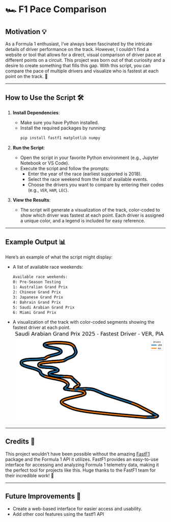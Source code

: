 # 🏎️ F1 Pace Comparison

## Motivation 💡
As a Formula 1 enthusiast, I’ve always been fascinated by the intricate details of driver performance on the track. However, I couldn’t find a website or tool that allows for a direct, visual comparison of driver pace at different points on a circuit. This project was born out of that curiosity and a desire to create something that fills this gap. With this script, you can compare the pace of multiple drivers and visualize who is fastest at each point on the track. 🚀

---

## How to Use the Script 🛠️

1. **Install Dependencies**:
   - Make sure you have Python installed.
   - Install the required packages by running:
     ```bash
     pip install fastf1 matplotlib numpy
     ```

2. **Run the Script**:
   - Open the script in your favorite Python environment (e.g., Jupyter Notebook or VS Code).
   - Execute the script and follow the prompts:
     - Enter the year of the race (earliest supported is 2018).
     - Select the race weekend from the list of available events.
     - Choose the drivers you want to compare by entering their codes (e.g., `VER`, `HAM`, `LEC`).

3. **View the Results**:
   - The script will generate a visualization of the track, color-coded to show which driver was fastest at each point. Each driver is assigned a unique color, and a legend is included for easy reference.

---

## Example Output 📊
Here’s an example of what the script might display:

- A list of available race weekends:
    ```
    Available race weekends:
    0: Pre-Season Testing
    1: Australian Grand Prix
    2: Chinese Grand Prix
    3: Japanese Grand Prix
    4: Bahrain Grand Prix
    5: Saudi Arabian Grand Prix
    6: Miami Grand Prix
    ```

- A visualization of the track with color-coded segments showing the fastest driver at each point.
    ![Track Visualization](example_output.png)
---

## Credits 🙌
This project wouldn’t have been possible without the amazing [FastF1](https://docs.fastf1.dev/index.html) package and the Formula 1 API it utilizes. FastF1 provides an easy-to-use interface for accessing and analyzing Formula 1 telemetry data, making it the perfect tool for projects like this. Huge thanks to the FastF1 team for their incredible work! 🎉

---

## Future Improvements 🚀
- Create a web-based interface for easier access and usability.
- Add other cool features using the fastf1 API
